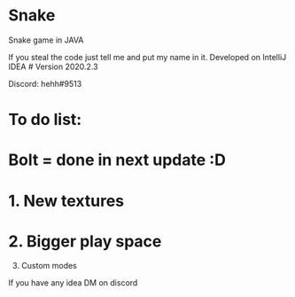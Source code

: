 # Snake
Snake game in JAVA

If you steal the code just tell me and put my name in it.
Developed on IntelliJ IDEA # Version 2020.2.3

Discord: hehh#9513

# To do list:

# Bolt = done in next update :D

# 1. New textures
# 2. Bigger play space
3. Custom modes

If you have any idea DM on discord
